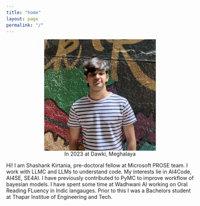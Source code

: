 ```yaml
---
title: "home"
layout: page
permalink: "/"
---
```

<img src="blogs/images/me.png" alt="2023" width="300" height="300" style="display: block; margin: 0 auto">

<center> In 2023 at Dawki, Meghalaya </center>
        

Hi! I am Shashank Kirtania, pre-doctoral fellow at Microsoft PROSE team. I work with LLMC and LLMs to understand code. My interests lie in AI4Code, AI4SE, SE4AI. I have previously contributed to PyMC to improve workflow of bayesian models. I have spent some time at Wadhwani AI working on Oral Reading FLuency in Indic langauges.
Prior to this I was a Bachelors student at Thapar Institue of Engineering and Tech.
